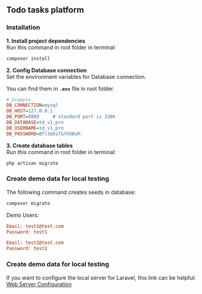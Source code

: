 ## Todo tasks platform

### Installation

**1. Install project dependencies** \
Run this command in root folder in terminal: 
```sh
composer install 
```

**2. Config Database connection** \
Set the environment variables for Database connection. 

You can find them in  **`.env`** file in root folder.

```ini
# Example
DB_CONNECTION=mysql
DB_HOST=127.0.0.1
DB_PORT=8889     # standard port is 3306
DB_DATABASE=td_v1_pro
DB_USERNAME=td_v1_pro
DB_PASSWORD=Bf(3G6sT&7HXBuR:
```

**3. Create database tables** \
Run this command in root folder in terminal: 
```sh
php artisan migrate
```


### Create demo data for local testing


The following command creates seeds in database:
```sh
composer migrate
```
Demo Users:
```ini
Email: test1@test.com
Password: test1

Email: test2@test.com
Password: test2
```


### Create demo data for local testing

If you want to configure the local server for Laravel, this link can be helpful: 
[Web Server Configuration](https://laravel.com/docs/5.8/installation)